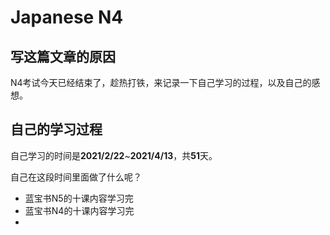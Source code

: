 # Japanese N4

## 写这篇文章的原因

N4考试今天已经结束了，趁热打铁，来记录一下自己学习的过程，以及自己的感想。


## 自己的学习过程

自己学习的时间是**2021/2/22**~**2021/4/13**，共**51**天。

自己在这段时间里面做了什么呢？
- 蓝宝书N5的十课内容学习完
- 蓝宝书N4的十课内容学习完
- 
